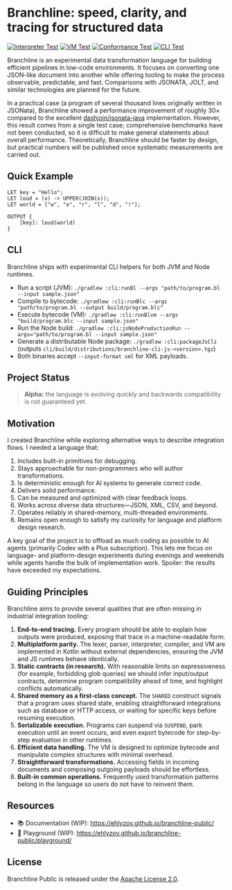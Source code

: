 # Branchline: speed, clarity, and tracing for structured data

[![Interpreter Test](https://byob.yarr.is/ehlyzov/branchline-public/interpreter-test/badges)](https://github.com/ehlyzov/branchline-public/actions/workflows/tests.yml)
[![VM Test](https://byob.yarr.is/ehlyzov/branchline-public/vm-test/badges)](https://github.com/ehlyzov/branchline-public/actions/workflows/tests.yml)
[![Conformance Test](https://byob.yarr.is/ehlyzov/branchline-public/conformance-test/badges)](https://github.com/ehlyzov/branchline-public/actions/workflows/tests.yml)
[![CLI Test](https://byob.yarr.is/ehlyzov/branchline-public/cli-test/badges)](https://github.com/ehlyzov/branchline-public/actions/workflows/tests.yml)

Branchline is an experimental data transformation language for building efficient pipelines in low-code environments. It focuses on converting one JSON-like document into another while offering tooling to make the process observable, predictable, and fast. Comparisons with JSONATA, JOLT, and similar technologies are planned for the future.

In a practical case (a program of several thousand lines originally written in JSONata), Branchline showed a performance improvement of roughly 30× compared to the excellent [dashjoin/jsonata-java](https://github.com/dashjoin/jsonata-java) implementation. However, this result comes from a single test case; comprehensive benchmarks have not been conducted, so it is difficult to make general statements about overall performance. Theoretically, Branchline should be faster by design, but practical numbers will be published once systematic measurements are carried out.

## Quick Example

```branchline
LET key = "Hello";
LET loud = (x) -> UPPER(JOIN(x));
LET world = ["w", "o", "r", "l", "d", "!"];

OUTPUT {
    [key]: loud(world)
}
```

## CLI

Branchline ships with experimental CLI helpers for both JVM and Node runtimes.

- Run a script (JVM): `./gradlew :cli:runBl --args "path/to/program.bl --input sample.json"`
- Compile to bytecode: `./gradlew :cli:runBlc --args "path/to/program.bl --output build/program.blc"`
- Execute bytecode (VM): `./gradlew :cli:runBlvm --args "build/program.blc --input sample.json"`
- Run the Node build: `./gradlew :cli:jsNodeProductionRun --args="path/to/program.bl --input sample.json"`
- Generate a distributable Node package: `./gradlew :cli:packageJsCli` (outputs `cli/build/distributions/branchline-cli-js-<version>.tgz`)
- Both binaries accept `--input-format xml` for XML payloads.

## Project Status

> **Alpha:** the language is evolving quickly and backwards compatibility is not guaranteed yet.

## Motivation

I created Branchline while exploring alternative ways to describe integration flows. I needed a language that:

1. Includes built-in primitives for debugging.
2. Stays approachable for non-programmers who will author transformations.
3. Is deterministic enough for AI systems to generate correct code.
4. Delivers solid performance.
5. Can be measured and optimized with clear feedback loops.
6. Works across diverse data structures—JSON, XML, CSV, and beyond.
7. Operates reliably in shared-memory, multi-threaded environments.
8. Remains open enough to satisfy my curiosity for language and platform design research.

A key goal of the project is to offload as much coding as possible to AI agents (primarily Codex with a Plus subscription). This lets me focus on language- and platform-design experiments during evenings and weekends while agents handle the bulk of implementation work. Spoiler: the results have exceeded my expectations.

## Guiding Principles

Branchline aims to provide several qualities that are often missing in industrial integration tooling:

1. **End-to-end tracing.** Every program should be able to explain how outputs were produced, exposing that trace in a machine-readable form.
2. **Multiplatform parity.** The lexer, parser, interpreter, compiler, and VM are implemented in Kotlin without external dependencies, ensuring the JVM and JS runtimes behave identically.
3. **Static contracts (in research).** With reasonable limits on expressiveness (for example, forbidding glob queries) we should infer input/output contracts, determine program compatibility ahead of time, and highlight conflicts automatically.
4. **Shared memory as a first-class concept.** The `SHARED` construct signals that a program uses shared state, enabling straightforward integrations such as database or HTTP access, or waiting for specific keys before resuming execution.
5. **Serializable execution.** Programs can suspend via `SUSPEND`, park execution until an event occurs, and even export bytecode for step-by-step evaluation in other runtimes.
6. **Efficient data handling.** The VM is designed to optimize bytecode and manipulate complex structures with minimal overhead.
7. **Straightforward transformations.** Accessing fields in incoming documents and composing outgoing payloads should be effortless.
8. **Built-in common operations.** Frequently used transformation patterns belong in the language so users do not have to reinvent them.

## Resources

- 📚 Documentation (WIP): https://ehlyzov.github.io/branchline-public/
- 🧪 Playground (WIP): https://ehlyzov.github.io/branchline-public/playground/

## License

Branchline Public is released under the [Apache License 2.0](LICENSE).
